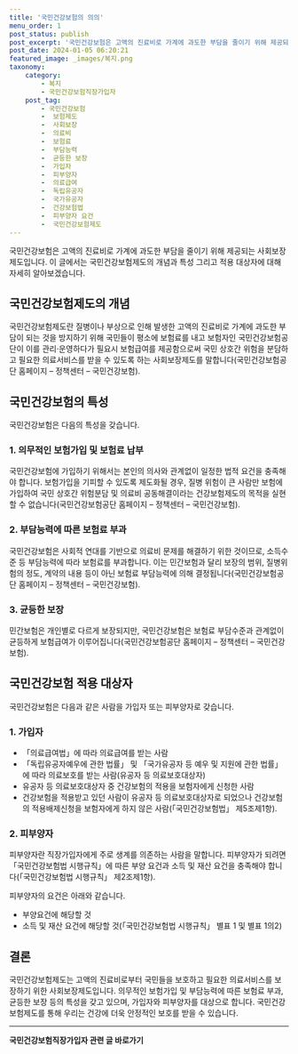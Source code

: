 ```yaml
---
title: '국민건강보험의 의의'
menu_order: 1
post_status: publish
post_excerpt: '국민건강보험은 고액의 진료비로 가계에 과도한 부담을 줄이기 위해 제공되는 사회보장제도입니다. 이 글에서는 국민건강보험제도의 개념과 특성 그리고 적용 대상자에 대해 자세히 알아보겠습니다.'
post_date: 2024-01-05 06:20:21
featured_image: _images/복지.png
taxonomy:
    category:
        - 복지
        - 국민건강보험직장가입자
    post_tag:
        - 국민건강보험
        -  보험제도
        -  사회보장
        -  의료비
        -  보험료
        -  부담능력
        -  균등한 보장
        -  가입자
        -  피부양자
        -  의료급여
        -  독립유공자
        -  국가유공자
        -  건강보험법
        -  피부양자 요건
        -  국민건강보험제도
---
```



국민건강보험은 고액의 진료비로 가계에 과도한 부담을 줄이기 위해 제공되는 사회보장제도입니다. 이 글에서는 국민건강보험제도의 개념과 특성 그리고 적용 대상자에 대해 자세히 알아보겠습니다.

## 국민건강보험제도의 개념

국민건강보험제도란 질병이나 부상으로 인해 발생한 고액의 진료비로 가계에 과도한 부담이 되는 것을 방지하기 위해 국민들이 평소에 보험료를 내고 보험자인 국민건강보험공단이 이를 관리·운영하다가 필요시 보험급여를 제공함으로써 국민 상호간 위험을 분담하고 필요한 의료서비스를 받을 수 있도록 하는 사회보장제도를 말합니다(국민건강보험공단 홈페이지 – 정책센터 – 국민건강보험).

## 국민건강보험의 특성

국민건강보험은 다음의 특성을 갖습니다.

### 1. 의무적인 보험가입 및 보험료 납부

국민건강보험에 가입하기 위해서는 본인의 의사와 관계없이 일정한 법적 요건을 충족해야 합니다. 보험가입을 기피할 수 있도록 제도화될 경우, 질병 위험이 큰 사람만 보험에 가입하여 국민 상호간 위험분담 및 의료비 공동해결이라는 건강보험제도의 목적을 실현할 수 없습니다(국민건강보험공단 홈페이지 – 정책센터 – 국민건강보험).

### 2. 부담능력에 따른 보험료 부과

국민건강보험은 사회적 연대를 기반으로 의료비 문제를 해결하기 위한 것이므로, 소득수준 등 부담능력에 따라 보험료를 부과합니다. 이는 민간보험과 달리 보장의 범위, 질병위험의 정도, 계약의 내용 등이 아닌 보험료 부담능력에 의해 결정됩니다(국민건강보험공단 홈페이지 – 정책센터 – 국민건강보험).

### 3. 균등한 보장

민간보험은 개인별로 다르게 보장되지만, 국민건강보험은 보험료 부담수준과 관계없이 균등하게 보험급여가 이루어집니다(국민건강보험공단 홈페이지 – 정책센터 – 국민건강보험).

## 국민건강보험 적용 대상자

국민건강보험은 다음과 같은 사람을 가입자 또는 피부양자로 갖습니다.

### 1. 가입자

- 「의료급여법」에 따라 의료급여를 받는 사람
- 「독립유공자예우에 관한 법률」 및 「국가유공자 등 예우 및 지원에 관한 법률」에 따라 의료보호를 받는 사람(유공자 등 의료보호대상자)
- 유공자 등 의료보호대상자 중 건강보험의 적용을 보험자에게 신청한 사람
- 건강보험을 적용받고 있던 사람이 유공자 등 의료보호대상자로 되었으나 건강보험의 적용배제신청을 보험자에게 하지 않은 사람(「국민건강보험법」 제5조제1항).

### 2. 피부양자

피부양자란 직장가입자에게 주로 생계를 의존하는 사람을 말합니다. 피부양자가 되려면 「국민건강보험법 시행규칙」에 따른 부양 요건과 소득 및 재산 요건을 충족해야 합니다(「국민건강보험법 시행규칙」 제2조제1항).

피부양자의 요건은 아래와 같습니다.

- 부양요건에 해당할 것
- 소득 및 재산 요건에 해당할 것(「국민건강보험법 시행규칙」 별표 1 및 별표 1의2)

## 결론

국민건강보험제도는 고액의 진료비로부터 국민들을 보호하고 필요한 의료서비스를 보장하기 위한 사회보장제도입니다. 의무적인 보험가입 및 부담능력에 따른 보험료 부과, 균등한 보장 등의 특성을 갖고 있으며, 가입자와 피부양자를 대상으로 합니다. 국민건강보험제도를 통해 우리는 건강에 더욱 안정적인 보호를 받을 수 있습니다.
<!-- wp:separator -->
<hr class="wp-block-separator has-alpha-channel-opacity"/>
<!-- /wp:separator -->

<!-- wp:group {"backgroundColor":"base","layout":{"type":"constrained"}} -->
<div class="wp-block-group has-base-background-color has-background"><!-- wp:paragraph {"align":"center","fontSize":"medium"} -->
<p class="has-text-align-center has-large-font-size"><strong>국민건강보험직장가입자 관련 글 바로가기</strong></p>
<!-- /wp:paragraph -->


<!-- wp:latest-posts
{"categories":[{"id":14901,"count":19,"description":"","link":"https://uknowlaw.com/category/%ea%b5%ad%eb%af%bc%ea%b1%b4%ea%b0%95%eb%b3%b4%ed%97%98%ec%a7%81%ec%9e%a5%ea%b0%80%ec%9e%85%ec%9e%90/","name":"국민건강보험직장가입자","slug":"국민건강보험직장가입자","taxonomy":"category","parent":0,"meta":[],"_links":{"self":[{"href":"https://uknowlaw.com/wp-json/wp/v2/categories/14901"}],"collection":[{"href":"https://uknowlaw.com/wp-json/wp/v2/categories"}],"about":[{"href":"https://uknowlaw.com/wp-json/wp/v2/taxonomies/category"}],"wp:post_type":[{"href":"https://uknowlaw.com/wp-json/wp/v2/posts?categories=14901"}],"curies":[{"name":"wp","href":"https://api.w.org/{rel}","templated":true}]}}],"postsToShow":100,"excerptLength":28,"postLayout":"grid","columns":2,"featuredImageAlign":"left","featuredImageSizeSlug":"large","fontSize":"small"} /--></div>
<!-- /wp:group -->